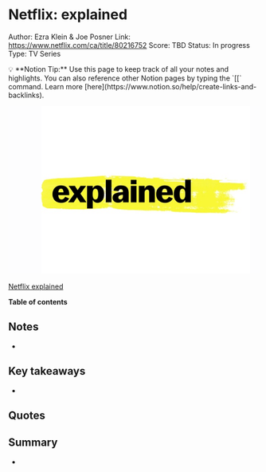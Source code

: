 # Netflix: explained

Author: Ezra Klein & Joe Posner
Link: https://www.netflix.com/ca/title/80216752
Score: TBD
Status: In progress
Type: TV Series

<aside>
💡 **Notion Tip:** Use this page to keep track of all your notes and highlights. You can also reference other Notion pages by typing the `[[` command. Learn more [here](https://www.notion.so/help/create-links-and-backlinks).

</aside>

![[Netflix explained](https://www.netflix.com/ca/title/80216752)](Netflix%20explained%208da1e85307a94e85bcccc991b7608423/explained.png)

[Netflix explained](https://www.netflix.com/ca/title/80216752)

**Table of contents**

## Notes

- 

## Key takeaways

- 

## Quotes

> 
> 

## Summary

-